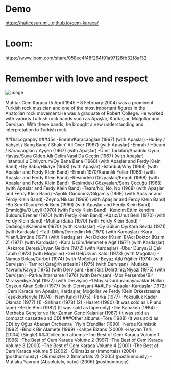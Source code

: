 
# Demo



https://haticesurumlu.github.io/cem-karaca/




# Loom: 
https://www.loom.com/share/058ec4f48f264f91a97128fb32f8af32



# Remember with love and respect 


![image](https://user-images.githubusercontent.com/71832100/214418519-dcf4b947-68b9-4eb8-8cf4-890a2ea60735.png)

	
Muhtar Cem Karaca (5 April 1945 – 8 February 2004) was a prominent Turkish rock musician and one of the most important figures in the Anatolian rock movement.He was a graduate of Robert College. He worked with various Turkish rock bands such as Apaşlar, Kardaşlar, Moğollar and Dervişan. With these bands, he brought a new understanding and interpretation to Turkish rock.


##Discography
###45s
-Emrah/Karacaoğlan (1967) (with Apaşlar)
-Hudey / Vahşet / Bang Bang / Shakin' All Over (1967) (with Apaşlar)
-Emrah / Hücum / Karacaoğlan / Ayşen (1967) (with Apaşlar)
-Ümit Tarlaları/Anadolu Oyun Havası/Suya Giden Allı Gelin/Nasıl Da Geçtin (1967) (with Apaşlar)
-İstanbul'u Dinliyorum/Oy Bana Bana (1968) (with Apaşlar and Ferdy Klein Band)
-Oy Babo/Hikaye (1968) (with Apaşlar)
-İstanbul/Why (1968) (with Apaşlar and Ferdy Klein Band)
-Emrah 1970/Karanlık Yollar (1968) (with Apaşlar and Ferdy Klein Band)
-Resimdeki Gözyaşları/Emrah (1968) (with Apaşlar and Ferdy Klein Band)
-Resimdeki Gözyaşları/Şans Çocuğu (1968) (with Apaşlar and Ferdy Klein Band)
-Tears/No, No, No (1968) (with Apaşlar and Ferdy Klein Band)
-Ayrılık Günümüz/Gılgamış (1969) (with Apaşlar and Ferdy Klein Band)
-Zeyno/Niksar (1969) (with Apaşlar and Ferdy Klein Band)
-Bu Son Olsun/Felek Beni (1969) (with Apaşlar and Ferdy Klein Band)
-Emmioğlu/O Leyli (1970) (with Ferdy Klein Band)
-Kendim Ettim kendim Buldum/Erenler (1970) (with Ferdy Klein Band)
-Adsız/Unut Beni (1970) (with Ferdy Klein Band)
-Muhtar/Baba (1970) (with Ferdy Klein Band)
-Dadaloğlu/Kalender (1970) (with Kardaşlar)
-Oy Gülüm Oy/Kara Sevda (1971) (with Kardaşlar)
-Tatlı Dillim/Demedim Mi (1971) (with Kardaşlar)
-Kara Yılan/Lümüne (1971) (with Kardaşlar)
-Acı Doktor (Kısım 1)/Acı Doktor (Kısım 2) (1971) (with Kardaşlar)
-Kara Üzüm/Mehmet'e Ağıt (1971) (with Kardaşlar)
-Askaros Deresi/Üryan Geldim (1972) (with Kardaşlar)
-Obur Dünya/El Çek Tabib (1973) (with Moğollar)
-Gel Gel/Üzüm Kaldı (1973) (with Moğollar)
-Namus Belası/Gurbet (1974) (with Moğollar)
-Beyaz Atlı/Yiğitler (1974) (with Dervişan)
-Tamirci Çırağı/Nerdesin? (1975) (with Dervişan)
-Mutlaka Yavrum/Kavga (1975) (with Dervişan)
-Beni Siz Delirttiniz/Niyazi (1975) (with Dervişan)
-Parka/İhtarname (1976) (with Dervişan)
-Mor Perşembe/Bir Mirasyediye Ağıt (1977) (with Dervişan)
-1 Mayıs/Durduramayacaklar Halkın Coşkun Akan Selini (1977) (with Dervişan)
###LPs
-Apaşlar-Kardaşlar (1972)
-Cem Karaca'nın Apaşlar, Kardaşlar, Moğollar ve Ferdy Klein Orkestrasına Teşekkürleriyle (1974)
-Nem Kaldı (1975)
-Parka (1977)
-Yoksulluk Kader Olamaz (1977) (1)
-Safinaz (1978) (2)
-Hasret (1980) (It was sold as LP and tape)
-Bekle Beni (1982) (It was sold as tape only)
-Die Kanaken (1984)
-Merhaba Gençler ve Her Zaman Genç Kalanlar (1987) (It was sold as compact cassette and CD)
###Other albums
-Töre (1988) (It was sold as CD) by Oğuz Abadan Orchestra
-Yiyin Efendiler (1990)
-Nerde Kalmistik (1992)
-Bindik Bir Alamete (1999)
-Kahpe Bizans (2000)
-Hayvan Terli (2004) (Single)
###Collection albums
-The Best of Cem Karaca Volume 1 (1996)
-The Best of Cem Karaca Volume 2 (1997)
-The Best of Cem Karaca Volume 3 (2000)
-The Best of Cem Karaca Volume 4 (2001)
-The Best of Cem Karaca Volume 5 (2002)
-Ölümsüzler (Immortals) (2004) (posthumously)
-Ölümsüzler 2 (Immortals 2) (2005) (posthumously)
-Mutlaka Yavrum (Absolutely, baby) (2006) (posthumously)

